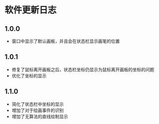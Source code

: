 # 软件更新日志

## 1.0.0
- 窗口中显示了默认画板，并且会在状态栏显示画笔的位置

## 1.0.1
- 修复了鼠标离开画板之后，状态栏坐标仍显示为鼠标离开画板的坐标的问题
- 优化了坐标的显示

## 1.1.0
- 简化了状态栏中坐标的显示
- 增加了对于绘画事件的识别
- 增加了无算法的直线绘制显示